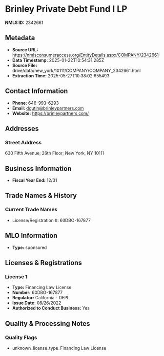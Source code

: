 # Brinley Private Debt Fund I LP

**NMLS ID:** 2342661

## Metadata
- **Source URL:** https://nmlsconsumeraccess.org/EntityDetails.aspx/COMPANY/2342661
- **Data Timestamp:** 2025-01-22T10:54:31.285Z
- **Source File:** drive/data/new_york/10111/COMPANY/COMPANY_2342661.html
- **Extraction Time:** 2025-05-27T10:38:02.655493

## Contact Information
- **Phone:** 646-993-6293
- **Email:** dgutin@brinleypartners.com
- **Website:** https://brinleypartners.com/

## Addresses
### Street Address
630 Fifth Avenue; 26th Floor; New York, NY 10111

## Business Information
- **Fiscal Year End:** 12/31

## Trade Names & History
### Current Trade Names
- License/Registration #: 60DBO-167877

## MLO Information
- **Type:** sponsored

## Licenses & Registrations

### License 1
- **Type:** Financing Law License
- **Number:** 60DBO-167877
- **Regulator:** California - DFPI
- **Issue Date:** 08/26/2022
- **Authorized to Conduct Business:** Yes

## Quality & Processing Notes
### Quality Flags
- unknown_license_type_Financing Law License
